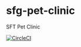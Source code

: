 # sfg-pet-clinic
SFT Pet Clinic


[![CircleCI](https://circleci.com/gh/arunprasadbh/sfg-pet-clinic.svg?style=svg)](https://circleci.com/gh/arunprasadbh/sfg-pet-clinic)

